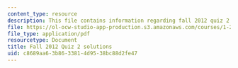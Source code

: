 ```yaml
---
content_type: resource
description: This file contains information regarding fall 2012 quiz 2 solutions.
file: https://ol-ocw-studio-app-production.s3.amazonaws.com/courses/1-264j-database-internet-and-systems-integration-technologies-fall-2013/c8689aa63b8633814d9538bc88d2fe47_MIT1_264JF13_F12_Q2_sol.pdf
file_type: application/pdf
resourcetype: Document
title: Fall 2012 Quiz 2 solutions
uid: c8689aa6-3b86-3381-4d95-38bc88d2fe47
---
```

